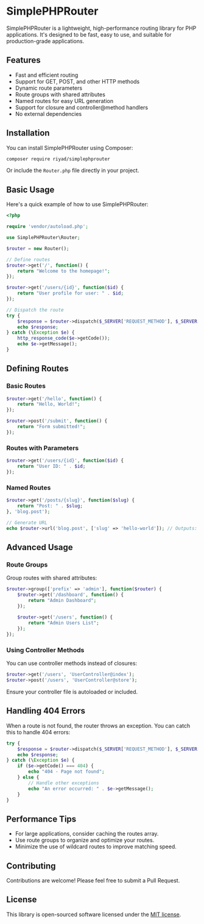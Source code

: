 # SimplePHPRouter

SimplePHPRouter is a lightweight, high-performance routing library for PHP applications. It's designed to be fast, easy to use, and suitable for production-grade applications.

## Features

- Fast and efficient routing
- Support for GET, POST, and other HTTP methods
- Dynamic route parameters
- Route groups with shared attributes
- Named routes for easy URL generation
- Support for closure and controller@method handlers
- No external dependencies

## Installation

You can install SimplePHPRouter using Composer:

```bash
composer require riyad/simplephprouter
```

Or include the `Router.php` file directly in your project.

## Basic Usage

Here's a quick example of how to use SimplePHPRouter:

```php
<?php

require 'vendor/autoload.php';

use SimplePHPRouter\Router;

$router = new Router();

// Define routes
$router->get('/', function() {
    return "Welcome to the homepage!";
});

$router->get('/users/{id}', function($id) {
    return "User profile for user: " . $id;
});

// Dispatch the route
try {
    $response = $router->dispatch($_SERVER['REQUEST_METHOD'], $_SERVER['REQUEST_URI']);
    echo $response;
} catch (\Exception $e) {
    http_response_code($e->getCode());
    echo $e->getMessage();
}
```

## Defining Routes

### Basic Routes

```php
$router->get('/hello', function() {
    return "Hello, World!";
});

$router->post('/submit', function() {
    return "Form submitted!";
});
```

### Routes with Parameters

```php
$router->get('/users/{id}', function($id) {
    return "User ID: " . $id;
});
```

### Named Routes

```php
$router->get('/posts/{slug}', function($slug) {
    return "Post: " . $slug;
}, 'blog.post');

// Generate URL
echo $router->url('blog.post', ['slug' => 'hello-world']); // Outputs: /posts/hello-world
```

## Advanced Usage

### Route Groups

Group routes with shared attributes:

```php
$router->group(['prefix' => 'admin'], function($router) {
    $router->get('/dashboard', function() {
        return "Admin Dashboard";
    });
    
    $router->get('/users', function() {
        return "Admin Users List";
    });
});
```

### Using Controller Methods

You can use controller methods instead of closures:

```php
$router->get('/users', 'UserController@index');
$router->post('/users', 'UserController@store');
```

Ensure your controller file is autoloaded or included.

## Handling 404 Errors

When a route is not found, the router throws an exception. You can catch this to handle 404 errors:

```php
try {
    $response = $router->dispatch($_SERVER['REQUEST_METHOD'], $_SERVER['REQUEST_URI']);
    echo $response;
} catch (\Exception $e) {
    if ($e->getCode() === 404) {
        echo "404 - Page not found";
    } else {
        // Handle other exceptions
        echo "An error occurred: " . $e->getMessage();
    }
}
```

## Performance Tips

- For large applications, consider caching the routes array.
- Use route groups to organize and optimize your routes.
- Minimize the use of wildcard routes to improve matching speed.

## Contributing

Contributions are welcome! Please feel free to submit a Pull Request.

## License

This library is open-sourced software licensed under the [MIT license](https://opensource.org/licenses/MIT).